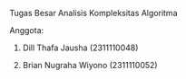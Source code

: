 Tugas Besar Analisis Kompleksitas Algoritma

Anggota:

1. Dill Thafa Jausha (2311110048)
   
2. Brian Nugraha Wiyono (2311110052)
